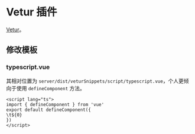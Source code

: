 # Vetur 插件

[Vetur](https://vuejs.github.io/vetur/)。

## 修改模板

### typescript.vue

其相对位置为 `server/dist/veturSnippets/script/typescript.vue`，个人更倾向于使用 `defineComponent` 方法。

```vue
<script lang="ts">
import { defineComponent } from 'vue'
export default defineComponent({
\t${0}
})
</script>
```
